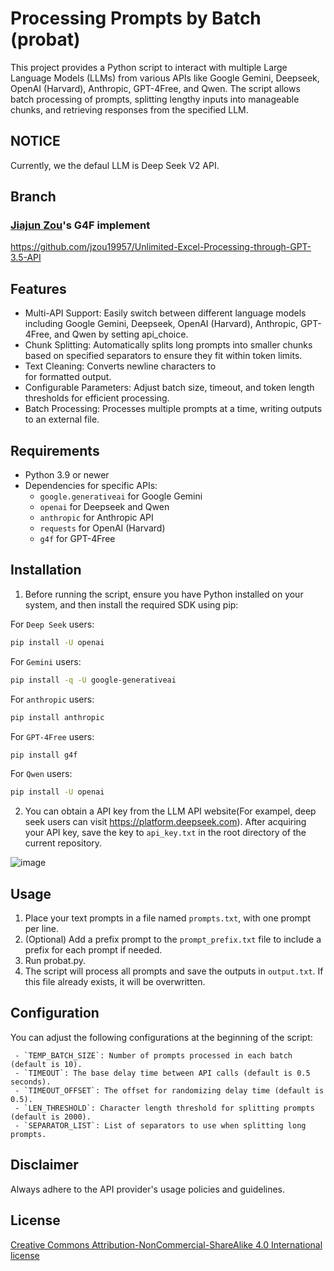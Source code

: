 # Processing Prompts by Batch (probat)

This project provides a Python script to interact with multiple Large Language Models (LLMs) from various APIs like Google Gemini, Deepseek, OpenAI (Harvard), Anthropic, GPT-4Free, and Qwen. The script allows batch processing of prompts, splitting lengthy inputs into manageable chunks, and retrieving responses from the specified LLM.

## NOTICE

Currently, we the defaul LLM is Deep Seek V2 API. 

## Branch

### [Jiajun Zou](https://github.com/jzou19957)'s G4F implement

https://github.com/jzou19957/Unlimited-Excel-Processing-through-GPT-3.5-API

## Features

- Multi-API Support: Easily switch between different language models including Google Gemini, Deepseek, OpenAI (Harvard), Anthropic, GPT-4Free, and Qwen by setting api_choice.
- Chunk Splitting: Automatically splits long prompts into smaller chunks based on specified separators to ensure they fit within token limits.
- Text Cleaning: Converts newline characters to <br /> for formatted output.
- Configurable Parameters: Adjust batch size, timeout, and token length thresholds for efficient processing.
- Batch Processing: Processes multiple prompts at a time, writing outputs to an external file.

## Requirements

  - Python 3.9 or newer
  - Dependencies for specific APIs:
    - `google.generativeai` for Google Gemini
    - `openai` for Deepseek and Qwen
    - `anthropic` for Anthropic API
    - `requests` for OpenAI (Harvard)
    - `g4f` for GPT-4Free

## Installation

1. Before running the script, ensure you have Python installed on your system, and then install the required SDK using pip:

For `Deep Seek` users:
```bash
pip install -U openai
```

For `Gemini` users:
```bash
pip install -q -U google-generativeai
```

For `anthropic` users:
```bash
pip install anthropic
```

For `GPT-4Free` users:
```bash
pip install g4f
```

For `Qwen` users:
```bash
pip install -U openai
```

2. You can obtain a API key from the LLM API website(For exampel, deep seek users can visit https://platform.deepseek.com). After acquiring your API key, save the key to `api_key.txt` in the root directory of the current repository.

![image](https://github.com/cbdb-project/processing-prompts-by-batch/assets/8538710/f38a0f0f-732d-4f71-bdbd-b2054831b92d)

## Usage

1. Place your text prompts in a file named `prompts.txt`, with one prompt per line.
2. (Optional) Add a prefix prompt to the `prompt_prefix.txt` file to include a prefix for each prompt if needed.
3. Run probat.py.
4. The script will process all prompts and save the outputs in `output.txt`. If this file already exists, it will be overwritten.

## Configuration

You can adjust the following configurations at the beginning of the script:

     - `TEMP_BATCH_SIZE`: Number of prompts processed in each batch (default is 10).
     - `TIMEOUT`: The base delay time between API calls (default is 0.5 seconds).
     - `TIMEOUT_OFFSET`: The offset for randomizing delay time (default is 0.5).
     - `LEN_THRESHOLD`: Character length threshold for splitting prompts (default is 2000).
     - `SEPARATOR_LIST`: List of separators to use when splitting long prompts.


## Disclaimer

Always adhere to the API provider's usage policies and guidelines.

## License

[Creative Commons Attribution-NonCommercial-ShareAlike 4.0 International license](https://creativecommons.org/licenses/by-nc-sa/4.0/)
